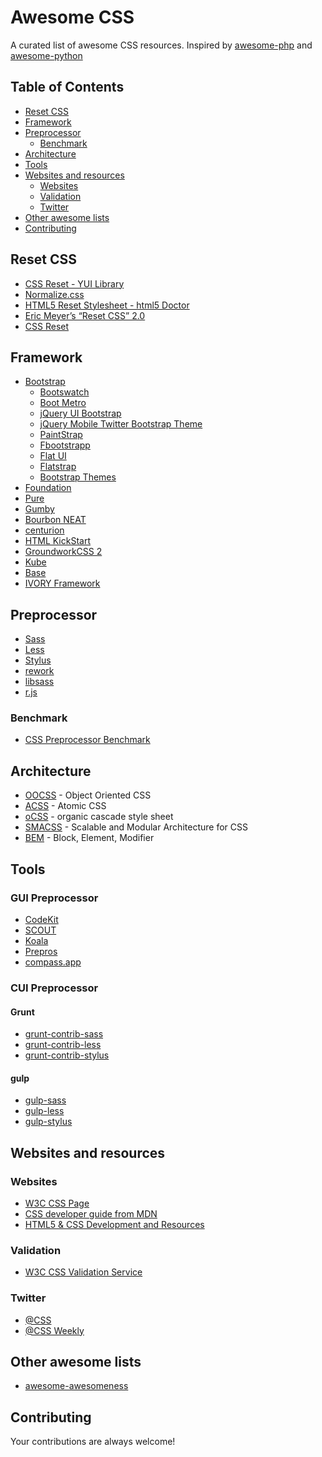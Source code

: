 Awesome CSS
===========

A curated list of awesome CSS resources. Inspired by [awesome-php](https://github.com/ziadoz/awesome-php) and [awesome-python](https://github.com/vinta/awesome-python)

## Table of Contents

- [Reset CSS](#reset-css)
- [Framework](#framework)
- [Preprocessor](#preprocessor)
	- [Benchmark](#benchmark)
- [Architecture](#architecture)
- [Tools](#tools)
- [Websites and resources](#websites-and-resources)
	- [Websites](#website)
	- [Validation](#validation)
	- [Twitter](#twitter)
- [Other awesome lists](#other-awesome-lists)
- [Contributing](#contributing)

## Reset CSS

* [CSS Reset - YUI Library](http://yuilibrary.com/yui/docs/cssreset/)
* [Normalize.css](http://necolas.github.io/normalize.css/)
* [HTML5 Reset Stylesheet - html5 Doctor](http://html5doctor.com/html-5-reset-stylesheet/)
* [Eric Meyer’s “Reset CSS” 2.0](http://meyerweb.com/eric/tools/css/reset/)
* [CSS Reset](http://www.cssreset.com/)

## Framework

* [Bootstrap](http://getbootstrap.com/)
	* [Bootswatch](http://bootswatch.com/)
	* [Boot Metro](http://aozora.github.io/bootmetro/)
	* [jQuery UI Bootstrap](http://jquery-ui-bootstrap.github.io/jquery-ui-bootstrap/)
	* [jQuery Mobile Twitter Bootstrap Theme](http://andymatthews.net/code/jQuery-Mobile-Bootstrap-Theme/)
	* [PaintStrap](http://paintstrap.com/)
	* [Fbootstrapp](http://ckrack.github.io/fbootstrapp/)
	* [Flat UI](http://designmodo.github.io/Flat-UI/)
	* [Flatstrap](http://www.flatstrap.org/)
	* [Bootstrap Themes](http://www.portnine.com/bootstrap-themes)
* [Foundation](http://foundation.zurb.com/)
* [Pure](http://purecss.io/)
* [Gumby](http://gumbyframework.com/)
* [Bourbon NEAT](http://neat.bourbon.io/)
* [centurion](http://www.centurionframework.com/)
* [HTML KickStart](http://www.99lime.com/)
* [GroundworkCSS 2](http://groundworkcss.github.io/)
* [Kube](http://imperavi.com/kube/)
* [Base](http://matthewhartman.github.io/base/)
* [IVORY Framework](http://weice.in/ivory/)

## Preprocessor

* [Sass](http://sass-lang.com/)
* [Less](http://lesscss.org/)
* [Stylus](http://learnboost.github.io/stylus/)
* [rework](https://github.com/reworkcss/rework)
* [libsass](http://libsass.org/)
* [r.js](https://github.com/jrburke/r.js)

### Benchmark

* [CSS Preprocessor Benchmark](http://www.solitr.com/blog/2014/01/css-preprocessor-benchmark/)

## Architecture

* [OOCSS](http://github.com/stubbornella/oocss/wiki) - Object Oriented CSS
* [ACSS](https://www.lucidchart.com/techblog/2014/01/31/atomic-css-tool-set/) - Atomic CSS
* [oCSS](http://krasimir.github.io/organic-css/) - organic cascade style sheet
* [SMACSS](http://smacss.com/) - Scalable and Modular Architecture for CSS
* [BEM](http://bem.info/) - Block, Element, Modifier

## Tools

### GUI Preprocessor

* [CodeKit](https://incident57.com/codekit/)
* [SCOUT](http://mhs.github.io/scout-app/)
* [Koala](http://koala-app.com/)
* [Prepros](http://alphapixels.com/prepros/)
* [compass.app](http://compass.kkbox.com/)

### CUI Preprocessor

#### Grunt

* [grunt-contrib-sass](https://github.com/gruntjs/grunt-contrib-sass)
* [grunt-contrib-less](https://github.com/gruntjs/grunt-contrib-less)
* [grunt-contrib-stylus](https://github.com/gruntjs/grunt-contrib-stylus)

#### gulp

* [gulp-sass](https://github.com/dlmanning/gulp-sass)
* [gulp-less](https://www.npmjs.org/package/gulp-less/)
* [gulp-stylus](https://github.com/stevelacy/gulp-stylus)

## Websites and resources

### Websites

* [W3C CSS Page](http://www.w3.org/Style/CSS/)
* [CSS developer guide from MDN](https://developer.mozilla.org/en-US/docs/Web/Guide/CSS)
* [HTML5 & CSS Development and Resources](http://oreilly.com/css-html/)

### Validation

* [W3C CSS Validation Service](http://www.w3.org/Style/CSS/)

### Twitter

* [@CSS](https://twitter.com/css)
* [@CSS Weekly](https://twitter.com/CSSWeekly)

## Other awesome lists

* [awesome-awesomeness](https://github.com/bayandin/awesome-awesomeness)

## Contributing

Your contributions are always welcome!
